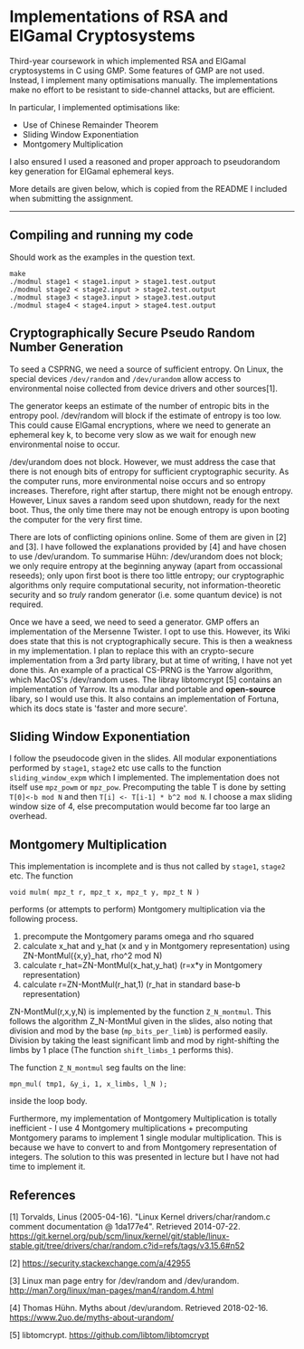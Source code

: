 # Implementations of RSA and ElGamal Cryptosystems

Third-year coursework in which implemented RSA and ElGamal cryptosystems in C using GMP. Some features of GMP are not used. Instead, I implement many optimisations manually. The implementations make no effort to be resistant to side-channel attacks, but are efficient.

In particular, I implemented optimisations like:
 - Use of Chinese Remainder Theorem
 - Sliding Window Exponentiation
 - Montgomery Multiplication

I also ensured I used a reasoned and proper approach to pseudorandom key generation for ElGamal ephemeral keys.

More details are given below, which is copied from the README I included when submitting the assignment.

---

## Compiling and running my code

Should work as the examples in the question text.

  ```
  make
  ./modmul stage1 < stage1.input > stage1.test.output
  ./modmul stage2 < stage2.input > stage2.test.output
  ./modmul stage3 < stage3.input > stage3.test.output
  ./modmul stage4 < stage4.input > stage4.test.output
  ```

## Cryptographically Secure Pseudo Random Number Generation

To seed a CSPRNG, we need a source of sufficient entropy. On Linux, the special
devices `/dev/random` and `/dev/urandom` allow access to environmental noise
collected from device drivers and other sources[1].

The generator keeps an estimate of the number of entropic bits in the entropy
pool. /dev/random will block if the estimate of entropy is too low. This could
cause ElGamal encryptions, where we need to generate an ephemeral key k, to
become very slow as we wait for enough new environmental noise to occur.

/dev/urandom does not block. However, we must address the case that there is not
enough bits of entropy for sufficient cryptographic security. As the computer
runs, more environmental noise occurs and so entropy increases. Therefore, right
after startup, there might not be enough entropy. However, Linux saves a random
seed upon shutdown, ready for the next boot. Thus, the only time there may not
be enough entropy is upon booting the computer for the very first time.

There are lots of conflicting opinions online. Some of them are given in [2]
and [3]. I have followed the explanations provided by [4] and have chosen
to use /dev/urandom. To summarise Hühn: /dev/urandom does not block; we only require
entropy at the beginning anyway (apart from occassional reseeds); only upon
first boot is there too little entropy; our cryptographic algorithms only
require computational security, not information-theoretic security and so
*truly* random generator (i.e. some quantum device) is not required.

Once we have a seed, we need to seed a generator. GMP offers an implementation
of the Mersenne Twister. I opt to use this. However, its Wiki does state that this
is not cryptographically secure. This is then a weakness in my implementation.
I plan to replace this with an crypto-secure implementation from a 3rd party
library, but at time of writing, I have not yet done this. An example of a practical
CS-PRNG is the Yarrow algorithm, which MacOS's /dev/random uses.
The libray libtomcrypt [5] contains an implementation of Yarrow. Its a modular and
portable and **open-source** libary, so I would use this. It also contains an
implementation of Fortuna, which its docs state is 'faster and more secure'.


## Sliding Window Exponentiation

I follow the pseudocode given in the slides. All modular exponentiations performed
by `stage1`, `stage2` etc use calls to the function `sliding_window_expm` which
I implemented. The implementation does not itself use `mpz_powm` or `mpz_pow`.
Precomputing the table T is done by setting `T[0]<-b mod N` and then
`T[i] <- T[i-1] * b^2 mod N`. I choose a max sliding window size of 4, else
precomputation would become far too large an overhead.


## Montgomery Multiplication

This implementation is incomplete and is thus not called by `stage1`, `stage2` etc.
The function

  `void mulm( mpz_t r, mpz_t x, mpz_t y, mpz_t N )`

performs (or attempts to perform) Montgomery multiplication via the following process.

  1. precompute the Montgomery params omega and rho squared
  2. calculate x_hat and y_hat  (x and y in Montgomery representation) using ZN-MontMul({x,y}_hat, rho^2 mod N)
  3. calculate r_hat=ZN-MontMul(x_hat,y_hat) (r=x*y in Montgomery representation)
  4. calculate r=ZN-MontMul(r_hat,1) (r_hat in standard base-b representation)

ZN-MontMul(r,x,y,N) is implemented by the function `Z_N_montmul`.
This follows the algorithm Z_N-MontMul given in the slides, also noting that division and mod by the
base (`mp_bits_per_limb`) is performed easily. Division by taking the least significant limb and mod by
right-shifting the limbs by 1 place (The function `shift_limbs_1` performs this).

The function `Z_N_montmul` seg faults on the line:

  `mpn_mul( tmp1, &y_i, 1, x_limbs, l_N );`

inside the loop body.

Furthermore, my implementation of Montgomery Multiplication is totally inefficient - I use 4 Montgomery
multiplications + precomputing Montgomery params to implement 1 single modular multiplication.
This is because we have to convert to and from Montgomery representation of integers. The solution to this
was presented in lecture but I have not had time to implement it.


## References


[1] Torvalds, Linus (2005-04-16). "Linux Kernel drivers/char/random.c comment documentation @ 1da177e4". Retrieved 2014-07-22.
    https://git.kernel.org/pub/scm/linux/kernel/git/stable/linux-stable.git/tree/drivers/char/random.c?id=refs/tags/v3.15.6#n52

[2] https://security.stackexchange.com/a/42955

[3] Linux man page entry for /dev/random and /dev/urandom.
    http://man7.org/linux/man-pages/man4/random.4.html

[4] Thomas Hühn. Myths about /dev/urandom. Retrieved 2018-02-16.
     https://www.2uo.de/myths-about-urandom/

[5] libtomcrypt. https://github.com/libtom/libtomcrypt